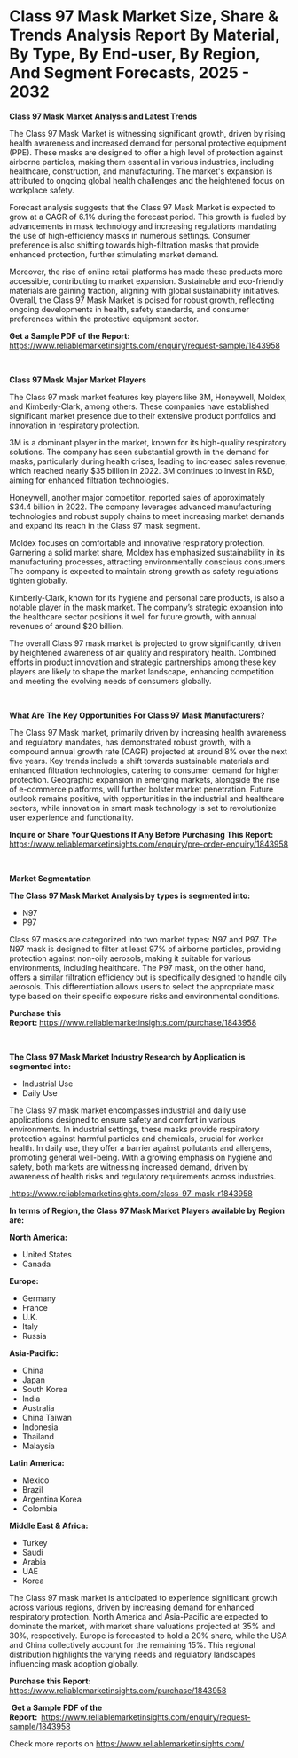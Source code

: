 <p><h1>Class 97 Mask Market Size, Share & Trends Analysis Report By Material, By Type, By End-user, By Region, And Segment Forecasts, 2025 - 2032</h1></p><p><strong>Class 97 Mask Market Analysis and Latest Trends</strong></p>
<p><p>The Class 97 Mask Market is witnessing significant growth, driven by rising health awareness and increased demand for personal protective equipment (PPE). These masks are designed to offer a high level of protection against airborne particles, making them essential in various industries, including healthcare, construction, and manufacturing. The market's expansion is attributed to ongoing global health challenges and the heightened focus on workplace safety.</p><p>Forecast analysis suggests that the Class 97 Mask Market is expected to grow at a CAGR of 6.1% during the forecast period. This growth is fueled by advancements in mask technology and increasing regulations mandating the use of high-efficiency masks in numerous settings. Consumer preference is also shifting towards high-filtration masks that provide enhanced protection, further stimulating market demand. </p><p>Moreover, the rise of online retail platforms has made these products more accessible, contributing to market expansion. Sustainable and eco-friendly materials are gaining traction, aligning with global sustainability initiatives. Overall, the Class 97 Mask Market is poised for robust growth, reflecting ongoing developments in health, safety standards, and consumer preferences within the protective equipment sector.</p></p>
<p><strong>Get a Sample PDF of the Report:&nbsp;</strong> <a href="https://www.reliablemarketinsights.com/enquiry/request-sample/1843958?utm_campaign=2943&utm_medium=2&utm_source=Github&utm_content=ia&utm_term=05042025&utm_id=class-97-mask">https://www.reliablemarketinsights.com/enquiry/request-sample/1843958</a></p>
<p>&nbsp;</p>
<p><strong>Class 97 Mask Major Market Players</strong></p>
<p><p>The Class 97 mask market features key players like 3M, Honeywell, Moldex, and Kimberly-Clark, among others. These companies have established significant market presence due to their extensive product portfolios and innovation in respiratory protection.</p><p>3M is a dominant player in the market, known for its high-quality respiratory solutions. The company has seen substantial growth in the demand for masks, particularly during health crises, leading to increased sales revenue, which reached nearly $35 billion in 2022. 3M continues to invest in R&D, aiming for enhanced filtration technologies.</p><p>Honeywell, another major competitor, reported sales of approximately $34.4 billion in 2022. The company leverages advanced manufacturing technologies and robust supply chains to meet increasing market demands and expand its reach in the Class 97 mask segment.</p><p>Moldex focuses on comfortable and innovative respiratory protection. Garnering a solid market share, Moldex has emphasized sustainability in its manufacturing processes, attracting environmentally conscious consumers. The company is expected to maintain strong growth as safety regulations tighten globally.</p><p>Kimberly-Clark, known for its hygiene and personal care products, is also a notable player in the mask market. The company’s strategic expansion into the healthcare sector positions it well for future growth, with annual revenues of around $20 billion.</p><p>The overall Class 97 mask market is projected to grow significantly, driven by heightened awareness of air quality and respiratory health. Combined efforts in product innovation and strategic partnerships among these key players are likely to shape the market landscape, enhancing competition and meeting the evolving needs of consumers globally.</p></p>
<p>&nbsp;</p>
<p><strong>What Are The Key Opportunities For Class 97 Mask Manufacturers?</strong></p>
<p><p>The Class 97 Mask market, primarily driven by increasing health awareness and regulatory mandates, has demonstrated robust growth, with a compound annual growth rate (CAGR) projected at around 8% over the next five years. Key trends include a shift towards sustainable materials and enhanced filtration technologies, catering to consumer demand for higher protection. Geographic expansion in emerging markets, alongside the rise of e-commerce platforms, will further bolster market penetration. Future outlook remains positive, with opportunities in the industrial and healthcare sectors, while innovation in smart mask technology is set to revolutionize user experience and functionality.</p></p>
<p><strong>Inquire or Share Your Questions If Any Before Purchasing This Report:</strong> <a href="https://www.reliablemarketinsights.com/enquiry/pre-order-enquiry/1843958?utm_campaign=2943&utm_medium=2&utm_source=Github&utm_content=ia&utm_term=05042025&utm_id=class-97-mask">https://www.reliablemarketinsights.com/enquiry/pre-order-enquiry/1843958</a></p>
<p>&nbsp;</p>
<p><strong>Market Segmentation</strong></p>
<p><strong>The Class 97 Mask Market Analysis by types is segmented into:</strong></p>
<p><ul><li>N97</li><li>P97</li></ul></p>
<p><p>Class 97 masks are categorized into two market types: N97 and P97. The N97 mask is designed to filter at least 97% of airborne particles, providing protection against non-oily aerosols, making it suitable for various environments, including healthcare. The P97 mask, on the other hand, offers a similar filtration efficiency but is specifically designed to handle oily aerosols. This differentiation allows users to select the appropriate mask type based on their specific exposure risks and environmental conditions.</p></p>
<p><strong>Purchase this Report:&nbsp;</strong><a href="https://www.reliablemarketinsights.com/purchase/1843958?utm_campaign=2943&utm_medium=2&utm_source=Github&utm_content=ia&utm_term=05042025&utm_id=class-97-mask">https://www.reliablemarketinsights.com/purchase/1843958</a></p>
<p>&nbsp;</p>
<p><strong>The Class 97 Mask Market Industry Research by Application is segmented into:</strong></p>
<p><ul><li>Industrial Use</li><li>Daily Use</li></ul></p>
<p><p>The Class 97 mask market encompasses industrial and daily use applications designed to ensure safety and comfort in various environments. In industrial settings, these masks provide respiratory protection against harmful particles and chemicals, crucial for worker health. In daily use, they offer a barrier against pollutants and allergens, promoting general well-being. With a growing emphasis on hygiene and safety, both markets are witnessing increased demand, driven by awareness of health risks and regulatory requirements across industries.</p></p>
<p><a href="https://www.reliablemarketinsights.com/class-97-mask-r1843958?utm_campaign=2943&utm_medium=2&utm_source=Github&utm_content=ia&utm_term=05042025&utm_id=class-97-mask">&nbsp;https://www.reliablemarketinsights.com/class-97-mask-r1843958</a></p>
<p><strong>In terms of Region, the Class 97 Mask Market Players available by Region are:</strong></p>
<p>
    <p> <strong> North America: </strong>
        <ul>
            <li>United States</li>
            <li>Canada</li>
        </ul>
        </p> 
    <p> <strong> Europe: </strong>
        <ul>
            <li>Germany</li>
            <li>France</li>
            <li>U.K.</li>
            <li>Italy</li>
            <li>Russia</li>
        </ul>
        </p> 
    <p> <strong> Asia-Pacific: </strong>
        <ul>
            <li>China</li>
            <li>Japan</li>
            <li>South Korea</li>
            <li>India</li>
            <li>Australia</li>
            <li>China Taiwan</li>
            <li>Indonesia</li>
            <li>Thailand</li>
            <li>Malaysia</li>
        </ul>
        </p> 
    <p> <strong> Latin America: </strong>
        <ul>
            <li>Mexico</li>
            <li>Brazil</li>
            <li>Argentina Korea</li>
            <li>Colombia</li>
        </ul>
        </p> 
    <p> <strong> Middle East & Africa: </strong>
        <ul>
            <li>Turkey</li>
            <li>Saudi</li>
            <li>Arabia</li>
            <li>UAE</li>
            <li>Korea</li>
        </ul>
    </p>
    </p>
<p><p>The Class 97 mask market is anticipated to experience significant growth across various regions, driven by increasing demand for enhanced respiratory protection. North America and Asia-Pacific are expected to dominate the market, with market share valuations projected at 35% and 30%, respectively. Europe is forecasted to hold a 20% share, while the USA and China collectively account for the remaining 15%. This regional distribution highlights the varying needs and regulatory landscapes influencing mask adoption globally.</p></p>
<p><strong>Purchase this Report: </strong><a href="https://www.reliablemarketinsights.com/purchase/1843958?utm_campaign=2943&utm_medium=2&utm_source=Github&utm_content=ia&utm_term=05042025&utm_id=class-97-mask">https://www.reliablemarketinsights.com/purchase/1843958</a></p>
<p>&nbsp;<strong>Get a Sample PDF of the Report:&nbsp;&nbsp;</strong><a href="https://www.reliablemarketinsights.com/enquiry/request-sample/1843958?utm_campaign=2943&utm_medium=2&utm_source=Github&utm_content=ia&utm_term=05042025&utm_id=class-97-mask">https://www.reliablemarketinsights.com/enquiry/request-sample/1843958</a></p>
<p><strong></strong></p>
<p>Check more reports on <a href="https://www.reliablemarketinsights.com/?utm_campaign=2943&utm_medium=2&utm_source=Github&utm_content=ia&utm_term=05042025&utm_id=class-97-mask">https://www.reliablemarketinsights.com/</a></p>